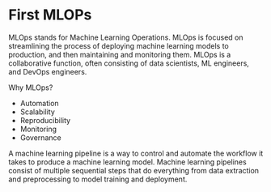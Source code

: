 # First MLOPs


MLOps stands for Machine Learning Operations. MLOps is focused on streamlining the process of deploying machine learning models to production, and then maintaining and monitoring them. MLOps is a collaborative function, often consisting of data scientists, ML engineers, and DevOps engineers.

Why MLOps?


* Automation
* Scalability
* Reproducibility
* Monitoring
* Governance

A machine learning pipeline is a way to control and automate the workflow it takes to produce a machine learning model. Machine learning pipelines consist of multiple sequential steps that do everything from data extraction and preprocessing to model training and deployment.


